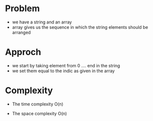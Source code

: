 # Problem
- we have a string and an array
- array gives us the sequence in which the string elements should be arranged

# Approch
- we start by taking element from 0 .... end in the string
- we set them equal to the indic as given in the array

# Complexity
- The time complexity O(n)

- The space complexity O(n)